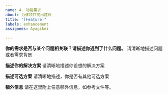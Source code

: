 ```yaml
---
name: 4. 功能需求
about: 为该项目提出建议
title: "[Feature]"
labels: enhancement
assignees: Ayagikei

---
```


**你的需求是否与某个问题相关联？请描述你遇到了什么问题。**
请清晰地描述问题或者需求背景

**描述你的解决方案**
请清晰地描述你设想的解决方案

**描述可选方案**
请清晰地描述，你是否有其他可选方案

**额外信息**
请在这里附上任意额外信息，如参考文件等。
